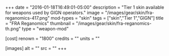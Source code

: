 +++
date = "2016-01-18T16:49:01-05:00"
description = "Tier 1 skin available for weapons used by GIGN operators."
image = "/images/gear/skin/fra-reganomics-417.png"
mod-types = "skin"
tags = ["skin","Tier 1","GIGN"]
title = "FRA Reganomics"
thumbnail = "/images/gear/skin/fra-reganomics-th.png"
type = "weapon-mod"

[cost]
  renown = "1800"
  credits = ""
  units = ""

[images]
  alt = ""
  src = ""
+++
